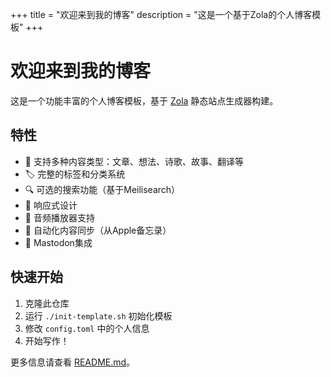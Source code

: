 +++
title = "欢迎来到我的博客"
description = "这是一个基于Zola的个人博客模板"
+++

# 欢迎来到我的博客

这是一个功能丰富的个人博客模板，基于 [Zola](https://www.getzola.org/) 静态站点生成器构建。

## 特性

- 📝 支持多种内容类型：文章、想法、诗歌、故事、翻译等
- 🏷️ 完整的标签和分类系统
- 🔍 可选的搜索功能（基于Meilisearch）
- 📱 响应式设计
- 🎵 音频播放器支持
- 🔄 自动化内容同步（从Apple备忘录）
- 🐘 Mastodon集成

## 快速开始

1. 克隆此仓库
2. 运行 `./init-template.sh` 初始化模板
3. 修改 `config.toml` 中的个人信息
4. 开始写作！

更多信息请查看 [README.md](README.md)。
